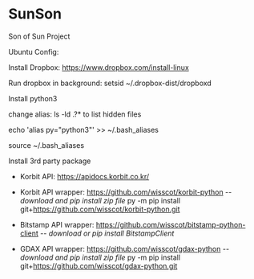 # SunSon
Son of Sun Project

Ubuntu Config:

Install Dropbox: https://www.dropbox.com/install-linux 

Run dropbox in background: setsid ~/.dropbox-dist/dropboxd


Install python3

change alias: ls -ld .?*  to list hidden files

echo 'alias py="python3"' >> ~/.bash_aliases

source ~/.bash_aliases

Install 3rd party package

- Korbit API: https://apidocs.korbit.co.kr/

- Korbit API wrapper:  https://github.com/wisscot/korbit-python
    *-- download and pip install zip file*
    py -m pip install git+https://github.com/wisscot/korbit-python.git
    
- Bitstamp API wrapper: https://github.com/wisscot/bitstamp-python-client
    *-- download or pip install BitstampClient*
    
- GDAX API wrapper: https://github.com/wisscot/gdax-python
    *-- download and pip install zip file*
    py -m pip install git+https://github.com/wisscot/gdax-python.git
